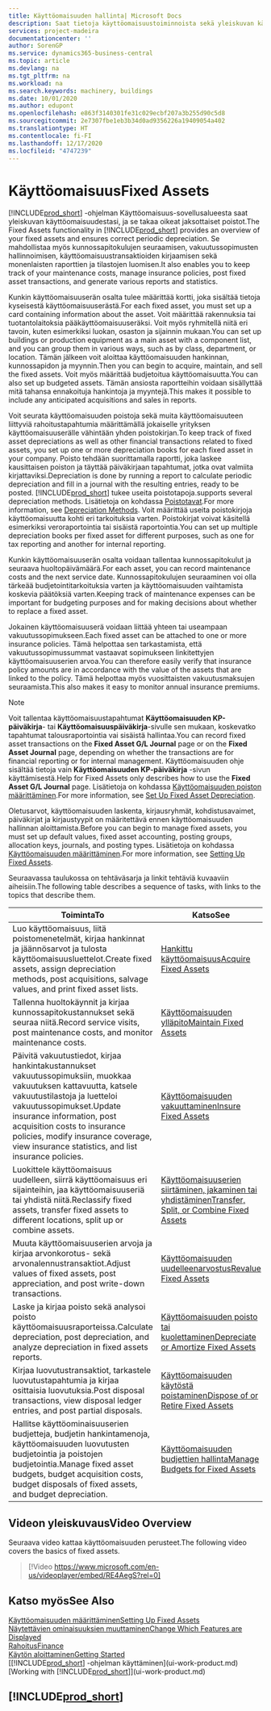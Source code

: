 ```yaml
---
title: Käyttöomaisuuden hallinta| Microsoft Docs
description: Saat tietoja käyttöomaisuustoiminnoista sekä yleiskuvan käyttöomaisuuserien käsittelystä.
services: project-madeira
documentationcenter: ''
author: SorenGP
ms.service: dynamics365-business-central
ms.topic: article
ms.devlang: na
ms.tgt_pltfrm: na
ms.workload: na
ms.search.keywords: machinery, buildings
ms.date: 10/01/2020
ms.author: edupont
ms.openlocfilehash: e863f3140301fe31c029ecbf207a3b255d90c5d8
ms.sourcegitcommit: 2e7307fbe1eb3b34d0ad9356226a19409054a402
ms.translationtype: HT
ms.contentlocale: fi-FI
ms.lasthandoff: 12/17/2020
ms.locfileid: "4747239"
---
```

# <a name="fixed-assets"></a><span data-ttu-id="792f3-103">Käyttöomaisuus</span><span class="sxs-lookup"><span data-stu-id="792f3-103">Fixed Assets</span></span>
<span data-ttu-id="792f3-104">[!INCLUDE[prod_short](includes/prod_short.md)] -ohjelman Käyttöomaisuus-sovellusalueesta saat yleiskuvan käyttöomaisuudestasi, ja se takaa oikeat jaksottaiset poistot.</span><span class="sxs-lookup"><span data-stu-id="792f3-104">The Fixed Assets functionality in [!INCLUDE[prod_short](includes/prod_short.md)] provides an overview of your fixed assets and ensures correct periodic depreciation.</span></span> <span data-ttu-id="792f3-105">Se mahdollistaa myös kunnossapitokulujen seuraamisen, vakuutussopimusten hallinnoimisen, käyttöomaisuustransaktioiden kirjaamisen sekä monenlaisten raporttien ja tilastojen luomisen.</span><span class="sxs-lookup"><span data-stu-id="792f3-105">It also enables you to keep track of your maintenance costs, manage insurance policies, post fixed asset transactions, and generate various reports and statistics.</span></span>

<span data-ttu-id="792f3-106">Kunkin käyttöomaisuuserän osalta tulee määrittää kortti, joka sisältää tietoja kyseisestä käyttöomaisuuserästä.</span><span class="sxs-lookup"><span data-stu-id="792f3-106">For each fixed asset, you must set up a card containing information about the asset.</span></span> <span data-ttu-id="792f3-107">Voit määrittää rakennuksia tai tuotantolaitoksia pääkäyttöomaisuuseräksi. Voit myös ryhmitellä niitä eri tavoin, kuten esimerkiksi luokan, osaston ja sijainnin mukaan.</span><span class="sxs-lookup"><span data-stu-id="792f3-107">You can set up buildings or production equipment as a main asset with a component list, and you can group them in various ways, such as by class, department, or location.</span></span> <span data-ttu-id="792f3-108">Tämän jälkeen voit aloittaa käyttöomaisuuden hankinnan, kunnossapidon ja myynnin.</span><span class="sxs-lookup"><span data-stu-id="792f3-108">Then you can begin to acquire, maintain, and sell the fixed assets.</span></span> <span data-ttu-id="792f3-109">Voit myös määrittää budjetoitua käyttöomaisuutta.</span><span class="sxs-lookup"><span data-stu-id="792f3-109">You can also set up budgeted assets.</span></span> <span data-ttu-id="792f3-110">Tämän ansiosta raportteihin voidaan sisällyttää mitä tahansa ennakoituja hankintoja ja myyntejä.</span><span class="sxs-lookup"><span data-stu-id="792f3-110">This makes it possible to include any anticipated acquisitions and sales in reports.</span></span>

<span data-ttu-id="792f3-111">Voit seurata käyttöomaisuuden poistoja sekä muita käyttöomaisuuteen liittyviä rahoitustapahtumia määrittämällä jokaiselle yrityksen käyttöomaisuuserälle vähintään yhden poistokirjan.</span><span class="sxs-lookup"><span data-stu-id="792f3-111">To keep track of fixed asset depreciations as well as other financial transactions related to fixed assets, you set up one or more depreciation books for each fixed asset in your company.</span></span> <span data-ttu-id="792f3-112">Poisto tehdään suorittamalla raportti, joka laskee kausittaisen poiston ja täyttää päiväkirjaan tapahtumat, jotka ovat valmiita kirjattaviksi.</span><span class="sxs-lookup"><span data-stu-id="792f3-112">Depreciation is done by running a report to calculate periodic depreciation and fill in a journal with the resulting entries, ready to be posted.</span></span> [!INCLUDE[prod_short](includes/prod_short.md)] <span data-ttu-id="792f3-113">tukee useita poistotapoja.</span><span class="sxs-lookup"><span data-stu-id="792f3-113">supports several depreciation methods.</span></span> <span data-ttu-id="792f3-114">Lisätietoja on kohdassa [Poistotavat](fa-depreciation-methods.md).</span><span class="sxs-lookup"><span data-stu-id="792f3-114">For more information, see [Depreciation Methods](fa-depreciation-methods.md).</span></span> <span data-ttu-id="792f3-115">Voit määrittää useita poistokirjoja käyttöomaisuutta kohti eri tarkoituksia varten. Poistokirjat voivat käsitellä esimerkiksi veroraportointia tai sisäistä raportointia.</span><span class="sxs-lookup"><span data-stu-id="792f3-115">You can set up multiple depreciation books per fixed asset for different purposes, such as one for tax reporting and another for internal reporting.</span></span>

<span data-ttu-id="792f3-116">Kunkin käyttöomaisuuserän osalta voidaan tallentaa kunnossapitokulut ja seuraava huoltopäivämäärä.</span><span class="sxs-lookup"><span data-stu-id="792f3-116">For each asset, you can record maintenance costs and the next service date.</span></span> <span data-ttu-id="792f3-117">Kunnossapitokulujen seuraaminen voi olla tärkeää budjetointitarkoituksia varten ja käyttöomaisuuden vaihtamista koskevia päätöksiä varten.</span><span class="sxs-lookup"><span data-stu-id="792f3-117">Keeping track of maintenance expenses can be important for budgeting purposes and for making decisions about whether to replace a fixed asset.</span></span>

<span data-ttu-id="792f3-118">Jokainen käyttöomaisuuserä voidaan liittää yhteen tai useampaan vakuutussopimukseen.</span><span class="sxs-lookup"><span data-stu-id="792f3-118">Each fixed asset can be attached to one or more insurance policies.</span></span> <span data-ttu-id="792f3-119">Tämä helpottaa sen tarkastamista, että vakuutussopimussummat vastaavat sopimukseen linkitettyjen käyttöomaisuuserien arvoa.</span><span class="sxs-lookup"><span data-stu-id="792f3-119">You can therefore easily verify that insurance policy amounts are in accordance with the value of the assets that are linked to the policy.</span></span> <span data-ttu-id="792f3-120">Tämä helpottaa myös vuosittaisten vakuutusmaksujen seuraamista.</span><span class="sxs-lookup"><span data-stu-id="792f3-120">This also makes it easy to monitor annual insurance premiums.</span></span>

> [!NOTE]  
>   <span data-ttu-id="792f3-121">Voit tallentaa käyttöomaisuustapahtumat **Käyttöomaisuuden KP-päiväkirja**- tai **Käyttöomaisuuspäiväkirja**-sivulle sen mukaan, koskevatko tapahtumat talousraportointia vai sisäistä hallintaa.</span><span class="sxs-lookup"><span data-stu-id="792f3-121">You can record fixed asset transactions on the **Fixed Asset G/L Journal** page or on the **Fixed Asset Journal** page, depending on whether the transactions are for financial reporting or for internal management.</span></span> <span data-ttu-id="792f3-122">Käyttöomaisuuden ohje sisältää tietoja vain **Käyttöomaisuuden KP-päiväkirja** -sivun käyttämisestä.</span><span class="sxs-lookup"><span data-stu-id="792f3-122">Help for Fixed Assets only describes how to use the **Fixed Asset G/L Journal** page.</span></span> <span data-ttu-id="792f3-123">Lisätietoja on kohdassa [Käyttöomaisuuden poiston määrittäminen](fa-how-setup-depreciation.md).</span><span class="sxs-lookup"><span data-stu-id="792f3-123">For more information, see [Set Up Fixed Asset Depreciation](fa-how-setup-depreciation.md).</span></span>

<span data-ttu-id="792f3-124">Oletusarvot, käyttöomaisuuden laskenta, kirjausryhmät, kohdistusavaimet, päiväkirjat ja kirjaustyypit on määritettävä ennen käyttöomaisuuden hallinnan aloittamista.</span><span class="sxs-lookup"><span data-stu-id="792f3-124">Before you can begin to manage fixed assets, you must set up default values, fixed asset accounting, posting groups, allocation keys, journals, and posting types.</span></span> <span data-ttu-id="792f3-125">Lisätietoja on kohdassa [Käyttöomaisuuden määrittäminen](fa-setup.md).</span><span class="sxs-lookup"><span data-stu-id="792f3-125">For more information, see [Setting Up Fixed Assets](fa-setup.md).</span></span>

<span data-ttu-id="792f3-126">Seuraavassa taulukossa on tehtäväsarja ja linkit tehtäviä kuvaaviin aiheisiin.</span><span class="sxs-lookup"><span data-stu-id="792f3-126">The following table describes a sequence of tasks, with links to the topics that describe them.</span></span>

| <span data-ttu-id="792f3-127">Toiminta</span><span class="sxs-lookup"><span data-stu-id="792f3-127">To</span></span> | <span data-ttu-id="792f3-128">Katso</span><span class="sxs-lookup"><span data-stu-id="792f3-128">See</span></span> |
| --- | --- |
| <span data-ttu-id="792f3-129">Luo käyttöomaisuus, liitä poistomenetelmät, kirjaa hankinnat ja jäännösarvot ja tulosta käyttöomaisuusluettelot.</span><span class="sxs-lookup"><span data-stu-id="792f3-129">Create fixed assets, assign depreciation methods, post acquisitions, salvage values, and print fixed asset lists.</span></span> |[<span data-ttu-id="792f3-130">Hankittu käyttöomaisuus</span><span class="sxs-lookup"><span data-stu-id="792f3-130">Acquire Fixed Assets</span></span>](fa-how-acquire.md) |
| <span data-ttu-id="792f3-131">Tallenna huoltokäynnit ja kirjaa kunnossapitokustannukset sekä seuraa niitä.</span><span class="sxs-lookup"><span data-stu-id="792f3-131">Record service visits, post maintenance costs, and monitor maintenance costs.</span></span> |[<span data-ttu-id="792f3-132">Käyttöomaisuuden ylläpito</span><span class="sxs-lookup"><span data-stu-id="792f3-132">Maintain Fixed Assets</span></span>](fa-how-maintain.md) |
| <span data-ttu-id="792f3-133">Päivitä vakuutustiedot, kirjaa hankintakustannukset vakuutussopimuksiin, muokkaa vakuutuksen kattavuutta, katsele vakuutustilastoja ja luetteloi vakuutussopimukset.</span><span class="sxs-lookup"><span data-stu-id="792f3-133">Update insurance information, post acquisition costs to insurance policies, modify insurance coverage, view insurance statistics, and list insurance policies.</span></span> |[<span data-ttu-id="792f3-134">Käyttöomaisuuden vakuuttaminen</span><span class="sxs-lookup"><span data-stu-id="792f3-134">Insure Fixed Assets</span></span>](fa-how-insure.md) |
| <span data-ttu-id="792f3-135">Luokittele käyttöomaisuus uudelleen, siirrä käyttöomaisuus eri sijainteihin, jaa käyttöomaisuuseriä tai yhdistä niitä.</span><span class="sxs-lookup"><span data-stu-id="792f3-135">Reclassify fixed assets, transfer fixed assets to different locations, split up or combine assets.</span></span> |[<span data-ttu-id="792f3-136">Käyttöomaisuuserien siirtäminen, jakaminen tai yhdistäminen</span><span class="sxs-lookup"><span data-stu-id="792f3-136">Transfer, Split, or Combine Fixed Assets</span></span>](fa-how-trans-split-combine.md) |
| <span data-ttu-id="792f3-137">Muuta käyttöomaisuuserien arvoja ja kirjaa arvonkorotus- sekä arvonalennustransaktiot.</span><span class="sxs-lookup"><span data-stu-id="792f3-137">Adjust values of fixed assets, post appreciation, and post write-down transactions.</span></span> |[<span data-ttu-id="792f3-138">Käyttöomaisuuden uudelleenarvostus</span><span class="sxs-lookup"><span data-stu-id="792f3-138">Revalue Fixed Assets</span></span>](fa-how-revalue.md) |
| <span data-ttu-id="792f3-139">Laske ja kirjaa poisto sekä analysoi poisto käyttöomaisuusraporteissa.</span><span class="sxs-lookup"><span data-stu-id="792f3-139">Calculate depreciation, post depreciation, and  analyze depreciation in fixed assets reports.</span></span> |[<span data-ttu-id="792f3-140">Käyttöomaisuuden poisto tai kuolettaminen</span><span class="sxs-lookup"><span data-stu-id="792f3-140">Depreciate or Amortize Fixed Assets</span></span>](fa-how-depreciate-amortize.md) |
| <span data-ttu-id="792f3-141">Kirjaa luovutustransaktiot, tarkastele luovutustapahtumia ja kirjaa osittaisia luovutuksia.</span><span class="sxs-lookup"><span data-stu-id="792f3-141">Post disposal transactions, view disposal ledger entries, and post partial disposals.</span></span> |[<span data-ttu-id="792f3-142">Käyttöomaisuuden käytöstä poistaminen</span><span class="sxs-lookup"><span data-stu-id="792f3-142">Dispose of or Retire Fixed Assets</span></span>](fa-how-dispose-retire.md) |
| <span data-ttu-id="792f3-143">Hallitse käyttöominaisuuserien budjetteja, budjetin hankintamenoja, käyttöomaisuuden luovutusten budjetointia ja poistojen budjetointia.</span><span class="sxs-lookup"><span data-stu-id="792f3-143">Manage fixed asset budgets, budget acquisition costs, budget disposals of fixed assets, and budget depreciation.</span></span> |[<span data-ttu-id="792f3-144">Käyttöomaisuuden budjettien hallinta</span><span class="sxs-lookup"><span data-stu-id="792f3-144">Manage Budgets for Fixed Assets</span></span>](fa-how-manage-budgets.md) |

## <a name="video-overview"></a><span data-ttu-id="792f3-145">Videon yleiskuvaus</span><span class="sxs-lookup"><span data-stu-id="792f3-145">Video Overview</span></span>
<span data-ttu-id="792f3-146">Seuraava video kattaa käyttöomaisuuden perusteet.</span><span class="sxs-lookup"><span data-stu-id="792f3-146">The following video covers the basics of fixed assets.</span></span>

> [!Video https://www.microsoft.com/en-us/videoplayer/embed/RE4AegS?rel=0]

## <a name="see-also"></a><span data-ttu-id="792f3-147">Katso myös</span><span class="sxs-lookup"><span data-stu-id="792f3-147">See Also</span></span>
[<span data-ttu-id="792f3-148">Käyttöomaisuuden määrittäminen</span><span class="sxs-lookup"><span data-stu-id="792f3-148">Setting Up Fixed Assets</span></span>](fa-setup.md)  
[<span data-ttu-id="792f3-149">Näytettävien ominaisuuksien muuttaminen</span><span class="sxs-lookup"><span data-stu-id="792f3-149">Change Which Features are Displayed</span></span>](ui-experiences.md)  
[<span data-ttu-id="792f3-150">Rahoitus</span><span class="sxs-lookup"><span data-stu-id="792f3-150">Finance</span></span>](finance.md)  
[<span data-ttu-id="792f3-151">Käytön aloittaminen</span><span class="sxs-lookup"><span data-stu-id="792f3-151">Getting Started</span></span>](product-get-started.md)  
<span data-ttu-id="792f3-152">[[!INCLUDE[prod_short](includes/prod_short.md)] -ohjelman käyttäminen](ui-work-product.md)</span><span class="sxs-lookup"><span data-stu-id="792f3-152">[Working with [!INCLUDE[prod_short](includes/prod_short.md)]](ui-work-product.md)</span></span>

## [!INCLUDE[prod_short](includes/free_trial_md.md)]  
 
